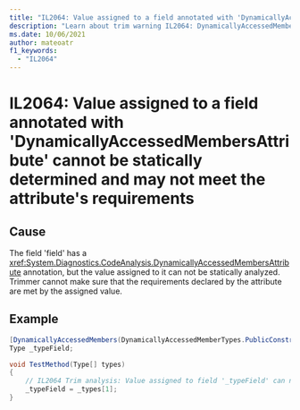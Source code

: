 ```yaml
---
title: "IL2064: Value assigned to a field annotated with 'DynamicallyAccessedMembersAttribute' cannot be statically determined and may not meet the attribute's requirements."
description: "Learn about trim warning IL2064: DynamicallyAccessedMembersFieldValueCannotBeAnalyzed"
ms.date: 10/06/2021
author: mateoatr
f1_keywords:
  - "IL2064"
---
```

# IL2064: Value assigned to a field annotated with 'DynamicallyAccessedMembersAttribute' cannot be statically determined and may not meet the attribute's requirements

## Cause

The field 'field' has a <xref:System.Diagnostics.CodeAnalysis.DynamicallyAccessedMembersAttribute> annotation, but the value assigned to it can not be statically analyzed. Trimmer cannot make sure that the requirements declared by the attribute are met by the assigned value.

## Example

```csharp
[DynamicallyAccessedMembers(DynamicallyAccessedMemberTypes.PublicConstructors)]
Type _typeField;

void TestMethod(Type[] types)
{
    // IL2064 Trim analysis: Value assigned to field '_typeField' can not be statically determined and may not meet 'DynamicallyAccessedMembersAttribute' requirements.
    _typeField = _types[1];
}
```
